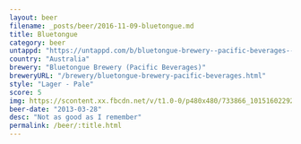 ```yaml
---
layout: beer
filename: _posts/beer/2016-11-09-bluetongue.md
title: Bluetongue
category: beer
untappd: "https://untappd.com/b/bluetongue-brewery--pacific-beverages--premium-lager/11350"
country: "Australia"
brewery: "Bluetongue Brewery (Pacific Beverages)"
breweryURL: "/brewery/bluetongue-brewery-pacific-beverages.html"
style: "Lager - Pale"
score: 5
img: https://scontent.xx.fbcdn.net/v/t1.0-0/p480x480/733866_10151602292633745_1103549106_n.jpg?_nc_cat=105&_nc_oc=AQlejNRKfznecrjP0JEUfZKTliHNe-y2xDh6M-nSIsxbtKq_ByI2uqjTN1Tcc1oYMNM&_nc_ht=scontent.xx&oh=2f86d7d660c345507a22cf04155c5e97&oe=5D9FEFA6
beer-date: "2013-03-28"
desc: "Not as good as I remember"
permalink: /beer/:title.html
---
```

